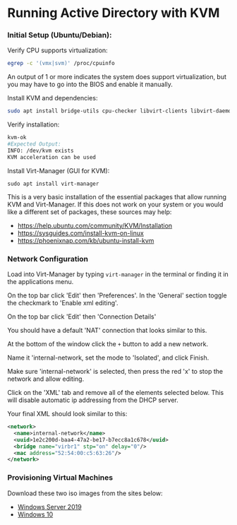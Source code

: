 # Running Active Directory with KVM

### Initial Setup (Ubuntu/Debian):

Verify CPU supports virtualization:

```sh
egrep -c '(vmx|svm)' /proc/cpuinfo
```

An output of 1 or more indicates the system does support virtualization, but you may have to go
into the BIOS and enable it manually.

Install KVM and dependencies:

```sh
sudo apt install bridge-utils cpu-checker libvirt-clients libvirt-daemon-system qemu-kvm virtinst
```

Verify installation:

```sh
kvm-ok
#Expected Output:
INFO: /dev/kvm exists
KVM acceleration can be used
```

Install Virt-Manager (GUI for KVM):

```
sudo apt install virt-manager
```

This is a very basic installation of the essential packages that allow running KVM and Virt-Manager.
If this does not work on your system or you would like a different set of packages, these sources may help:

- https://help.ubuntu.com/community/KVM/Installation
- https://sysguides.com/install-kvm-on-linux
- https://phoenixnap.com/kb/ubuntu-install-kvm

### Network Configuration

Load into Virt-Manager by typing `virt-manager` in the terminal or finding it in the applications menu.

<!-- 1step -->

On the top bar click 'Edit' then 'Preferences'. In the 'General' section toggle the checkmark to 'Enable xml editing'.

<!-- enable-xml-edits -->

On the top bar click 'Edit' then 'Connection Details'

You should have a default 'NAT' connection that looks similar to this.

<!-- 2step | 3step -->

At the bottom of the window click the `+` button to add a new network.

<!-- 4step -->

Name it 'internal-network, set the mode to 'Isolated', and click Finish.

<!-- 5step -->

Make sure 'internal-network' is selected, then press the red 'x' to stop the network and allow editing.

<!-- 6step -->

Click on the 'XML' tab and remove all of the elements selected below.
This will disable automatic ip addressing from the DHCP server.

<!-- 7step -->

Your final XML should look similar to this:

```xml
<network>
  <name>internal-network</name>
  <uuid>1e2c200d-baa4-47a2-be17-b7ecc8a1c678</uuid>
  <bridge name="virbr1" stp="on" delay="0"/>
  <mac address="52:54:00:c5:63:26"/>
</network>

```

### Provisioning Virtual Machines

Download these two iso images from the sites below:

- [Windows Server 2019](https://www.microsoft.com/en-us/evalcenter/download-windows-server-2019)
- [Windows 10](https://www.microsoft.com/en-us/software-download/windows10ISO)
